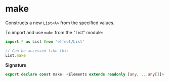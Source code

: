 # make

Constructs a new `List<A>` from the specified values.

To import and use `make` from the "List" module:

```ts
import * as List from 'effect/List'

// Can be accessed like this
List.make
```

**Signature**

```ts
export declare const make: <Elements extends readonly [any, ...any[]]>(...elements: Elements) => Cons<Elements[number]>
```
